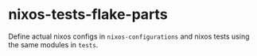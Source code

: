 # nixos-tests-flake-parts

Define actual nixos configs in `nixos-configurations` and nixos tests using the same modules in `tests`.
